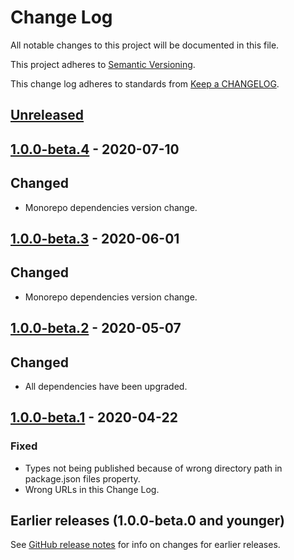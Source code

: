 # Change Log

All notable changes to this project will be documented in this file.

This project adheres to [Semantic Versioning](https://semver.org).

This change log adheres to standards from [Keep a CHANGELOG](https://keepachangelog.com).

## [Unreleased]

## [1.0.0-beta.4] - 2020-07-10

## Changed
- Monorepo dependencies version change.

## [1.0.0-beta.3] - 2020-06-01

## Changed
- Monorepo dependencies version change.

## [1.0.0-beta.2] - 2020-05-07

## Changed
- All dependencies have been upgraded.

## [1.0.0-beta.1] - 2020-04-22

### Fixed
- Types not being published because of wrong directory path in package.json files property.
- Wrong URLs in this Change Log.

## Earlier releases (1.0.0-beta.0 and younger)
See [GitHub release notes](https://github.com/codistica/codistica-js/releases?after=@codistica/dev-tools@1.0.0-beta.1)
for info on changes for earlier releases.

[Unreleased]: https://github.com/codistica/codistica-js/compare/@codistica/dev-tools@1.0.0-beta.4...HEAD
[1.0.0-beta.4]: https://github.com/codistica/codistica-js/compare/@codistica/dev-tools@1.0.0-beta.3...@codistica/dev-tools@1.0.0-beta.4
[1.0.0-beta.3]: https://github.com/codistica/codistica-js/compare/@codistica/dev-tools@1.0.0-beta.2...@codistica/dev-tools@1.0.0-beta.3
[1.0.0-beta.2]: https://github.com/codistica/codistica-js/compare/@codistica/dev-tools@1.0.0-beta.1...@codistica/dev-tools@1.0.0-beta.2
[1.0.0-beta.1]: https://github.com/codistica/codistica-js/compare/@codistica/dev-tools@1.0.0-beta.0...@codistica/dev-tools@1.0.0-beta.1
